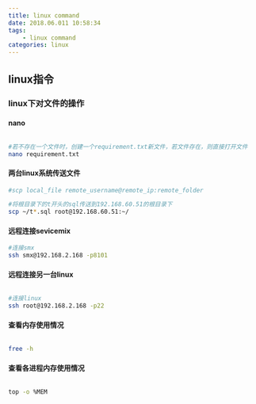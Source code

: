 ```yaml
---
title: linux command
date: 2018.06.011 10:58:34
tags: 
    - linux command
categories: linux
---
```


## linux指令

### linux下对文件的操作

#### nano

``` bash

#若不存在一个文件时，创建一个requirement.txt新文件，若文件存在，则直接打开文件
nano requirement.txt

```

#### 两台linux系统传送文件

``` bash
#scp local_file remote_username@remote_ip:remote_folder 

#将根目录下的t开头的sql传送到192.168.60.51的根目录下
scp ~/t*.sql root@192.168.60.51:~/

```

#### 远程连接sevicemix

``` bash
#连接smx
ssh smx@192.168.2.168 -p8101

```

#### 远程连接另一台linux

``` bash

#连接linux
ssh root@192.168.2.168 -p22

```

#### 查看内存使用情况

``` bash

free -h

```

#### 查看各进程内存使用情况

``` bash

top -o %MEM

```

####